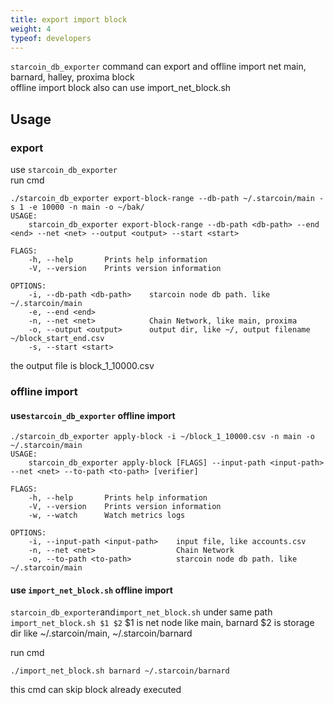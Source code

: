 ```yaml
---
title: export import block
weight: 4
typeof: developers
---
```

`starcoin_db_exporter` command can  export and offline import net main, barnard, halley, proxima block  
offline import block also can use import_net_block.sh 

<!--more-->

## Usage
### export
use `starcoin_db_exporter`  
run cmd
```shell
./starcoin_db_exporter export-block-range --db-path ~/.starcoin/main -s 1 -e 10000 -n main -o ~/bak/
USAGE:
    starcoin_db_exporter export-block-range --db-path <db-path> --end <end> --net <net> --output <output> --start <start>

FLAGS:
    -h, --help       Prints help information
    -V, --version    Prints version information

OPTIONS:
    -i, --db-path <db-path>    starcoin node db path. like ~/.starcoin/main
    -e, --end <end>            
    -n, --net <net>            Chain Network, like main, proxima
    -o, --output <output>      output dir, like ~/, output filename ~/block_start_end.csv
    -s, --start <start> 
```
the output file is block_1_10000.csv

### offline import
#### use`starcoin_db_exporter` offline import
```shell
./starcoin_db_exporter apply-block -i ~/block_1_10000.csv -n main -o ~/.starcoin/main
USAGE:
    starcoin_db_exporter apply-block [FLAGS] --input-path <input-path> --net <net> --to-path <to-path> [verifier]

FLAGS:
    -h, --help       Prints help information
    -V, --version    Prints version information
    -w, --watch      Watch metrics logs

OPTIONS:
    -i, --input-path <input-path>    input file, like accounts.csv
    -n, --net <net>                  Chain Network
    -o, --to-path <to-path>          starcoin node db path. like ~/.starcoin/main
```

#### use `import_net_block.sh` offline import
`starcoin_db_exporter`and`import_net_block.sh` under same path
`import_net_block.sh $1 $2`
$1 is net node like main, barnard
$2 is storage dir like ~/.starcoin/main, ~/.starcoin/barnard

run cmd
```shell
./import_net_block.sh barnard ~/.starcoin/barnard
```

this cmd can skip block already executed
